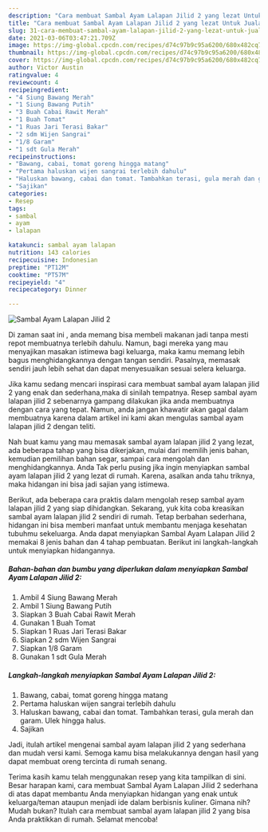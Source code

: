 ```yaml
---
description: "Cara membuat Sambal Ayam Lalapan Jilid 2 yang lezat Untuk Jualan"
title: "Cara membuat Sambal Ayam Lalapan Jilid 2 yang lezat Untuk Jualan"
slug: 31-cara-membuat-sambal-ayam-lalapan-jilid-2-yang-lezat-untuk-jualan
date: 2021-03-06T03:47:21.709Z
image: https://img-global.cpcdn.com/recipes/d74c97b9c95a6200/680x482cq70/sambal-ayam-lalapan-jilid-2-foto-resep-utama.jpg
thumbnail: https://img-global.cpcdn.com/recipes/d74c97b9c95a6200/680x482cq70/sambal-ayam-lalapan-jilid-2-foto-resep-utama.jpg
cover: https://img-global.cpcdn.com/recipes/d74c97b9c95a6200/680x482cq70/sambal-ayam-lalapan-jilid-2-foto-resep-utama.jpg
author: Victor Austin
ratingvalue: 4
reviewcount: 4
recipeingredient:
- "4 Siung Bawang Merah"
- "1 Siung Bawang Putih"
- "3 Buah Cabai Rawit Merah"
- "1 Buah Tomat"
- "1 Ruas Jari Terasi Bakar"
- "2 sdm Wijen Sangrai"
- "1/8 Garam"
- "1 sdt Gula Merah"
recipeinstructions:
- "Bawang, cabai, tomat goreng hingga matang"
- "Pertama haluskan wijen sangrai terlebih dahulu"
- "Haluskan bawang, cabai dan tomat. Tambahkan terasi, gula merah dan garam. Ulek hingga halus."
- "Sajikan"
categories:
- Resep
tags:
- sambal
- ayam
- lalapan

katakunci: sambal ayam lalapan 
nutrition: 143 calories
recipecuisine: Indonesian
preptime: "PT12M"
cooktime: "PT57M"
recipeyield: "4"
recipecategory: Dinner

---
```



![Sambal Ayam Lalapan Jilid 2](https://img-global.cpcdn.com/recipes/d74c97b9c95a6200/680x482cq70/sambal-ayam-lalapan-jilid-2-foto-resep-utama.jpg)

Di zaman  saat ini , anda memang bisa membeli makanan jadi tanpa mesti repot membuatnya terlebih dahulu. Namun, bagi mereka yang mau menyajikan masakan istimewa bagi keluarga, maka kamu memang lebih bagus menghidangkannya dengan tangan sendiri. Pasalnya, memasak sendiri jauh lebih sehat dan dapat menyesuaikan sesuai selera keluarga.

Jika kamu sedang mencari inspirasi cara membuat sambal ayam lalapan jilid 2 yang enak dan sederhana,maka di sinilah tempatnya. Resep sambal ayam lalapan jilid 2  sebenarnya gampang dilakukan jika anda membuatnya dengan cara yang tepat. Namun, anda jangan khawatir akan gagal dalam membuatnya 
karena dalam artikel ini kami akan mengulas sambal ayam lalapan jilid 2 dengan teliti.  



Nah buat kamu yang mau memasak sambal ayam lalapan jilid 2 yang lezat, ada beberapa tahap yang bisa dikerjakan, mulai dari memilih jenis bahan, kemudian pemilihan bahan segar, sampai cara mengolah dan menghidangkannya. Anda Tak perlu pusing jika ingin menyiapkan sambal ayam lalapan jilid 2 yang lezat di rumah. Karena, asalkan anda  tahu triknya, maka hidangan ini bisa jadi sajian yang istimewa.

Berikut, ada beberapa cara praktis  dalam mengolah resep sambal ayam lalapan jilid 2 yang siap dihidangkan. Sekarang, yuk kita coba kreasikan sambal ayam lalapan jilid 2 sendiri di rumah. Tetap berbahan sederhana, hidangan ini bisa memberi manfaat untuk membantu menjaga kesehatan tubuhmu sekeluarga. Anda dapat menyiapkan Sambal Ayam Lalapan Jilid 2 memakai 8 jenis bahan dan 4 tahap pembuatan. Berikut ini langkah-langkah untuk menyiapkan hidangannya.

<!--inarticleads1-->

##### Bahan-bahan dan bumbu yang diperlukan dalam menyiapkan Sambal Ayam Lalapan Jilid 2:

1. Ambil 4 Siung Bawang Merah
1. Ambil 1 Siung Bawang Putih
1. Siapkan 3 Buah Cabai Rawit Merah
1. Gunakan 1 Buah Tomat
1. Siapkan 1 Ruas Jari Terasi Bakar
1. Siapkan 2 sdm Wijen Sangrai
1. Siapkan 1/8 Garam
1. Gunakan 1 sdt Gula Merah




<!--inarticleads2-->

##### Langkah-langkah menyiapkan Sambal Ayam Lalapan Jilid 2:

1. Bawang, cabai, tomat goreng hingga matang
1. Pertama haluskan wijen sangrai terlebih dahulu
1. Haluskan bawang, cabai dan tomat. Tambahkan terasi, gula merah dan garam. Ulek hingga halus.
1. Sajikan




Jadi, itulah artikel mengenai  sambal ayam lalapan jilid 2  yang sederhana dan mudah versi kami. Semoga kamu bisa melakukannya dengan hasil yang dapat membuat oreng tercinta di rumah senang. 

Terima kasih kamu telah menggunakan resep yang kita tampilkan di sini. Besar harapan kami, cara membuat  Sambal Ayam Lalapan Jilid 2 sederhana di atas dapat membantu Anda menyiapkan hidangan yang enak untuk keluarga/teman ataupun menjadi ide dalam berbisnis kuliner. Gimana nih? Mudah bukan? Itulah cara membuat sambal ayam lalapan jilid 2 yang bisa Anda praktikkan di rumah. Selamat mencoba!

